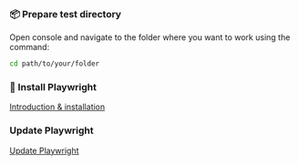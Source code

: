 ### 📦 Prepare test directory

Open console and navigate to the folder where you want to work using the command:

```sh
cd path/to/your/folder
```

### 🚀 Install Playwright

[Introduction & installation](https://playwright.dev/docs/intro)

### Update Playwright

[Update Playwright](https://playwright.dev/docs/intro#updating-playwright)
